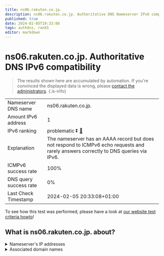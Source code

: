 ```yaml
---
title: ns06.rakuten.co.jp.
description: ns06.rakuten.co.jp. Authoritative DNS Nameserver IPv6 compatibility
published: true
date: 2024-02-05T19:33:08
tags: authdns, rank5
editor: markdown
---
```


# ns06.rakuten.co.jp. Authoritative DNS IPv6 compatibility

> The results shown here are accumulated by automation. If you're convinced the displayed data is wrong, please [contact the administrators](/howto/chat). 
{.is-info}




|   |   |
| - | - |
| Nameserver DNS name | ns06.rakuten.co.jp.
| Amount IPv6 address | 1
| IPv6 ranking | problematic :arrow_double_down: [🔗](/howto/ranking) |
| Explanation | The nameserver has an AAAA record but does not respond to ICMPv6 echo requests and rarely answers correctly to DNS queries via IPv6. |
| ICMPv6 success rate | 100%|
| DNS query success rate | 0% |
| Last Check Timestamp | 2024-02-05 20:33:08+01:00 |

To see how this test was performed, please have a look at [our website test criteria howto](/howto/testcriteria/authdns)!


## What is ns06.rakuten.co.jp. about?




<details>
<summary>Nameserver's IP addresses</summary>

2403:400:800:2024::5

</details>



<details>
<summary>Associated domain names</summary>

www.rakuten.co.jp

</details>
